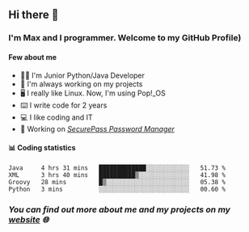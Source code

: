 ## Hi there 👋
### I'm Max and I programmer. Welcome to my GitHub Profile)

#### **Few about me**
- 👨‍💻 I'm Junior Python/Java Developer 
- 📁 I'm always working on my projects 
- 🖥️ I really like Linux. Now, I'm using Pop!_OS 
- ⌨️ I write code for 2 years 
- 💻 I like coding and IT 
- 📃 Working on *[SecurePass Password Manager](https://github.com/merive/SecurePass)*

#### 📊 **Coding statistics**
<!--START_SECTION:waka-->
```text
Java     4 hrs 31 mins   █████████████░░░░░░░░░░░░   51.73 % 
XML      3 hrs 40 mins   ██████████▒░░░░░░░░░░░░░░   41.98 % 
Groovy   28 mins         █▒░░░░░░░░░░░░░░░░░░░░░░░   05.38 % 
Python   3 mins          ░░░░░░░░░░░░░░░░░░░░░░░░░   00.60 % 
```
<!--END_SECTION:waka-->

### *You can find out more about me and my projects on my **[website](https://merive.herokuapp.com/)** 🌐*
